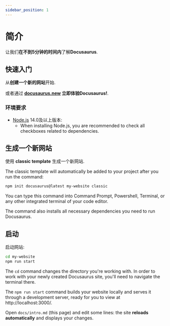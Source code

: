 ```yaml
---
sidebar_position: 1
---
```


# 简介

让我们**在不到5分钟的时间内**了解**Docusaurus**.

## 快速入门

从**创建一个新的网站**开始.

或者通过 **[docusaurus.new](https://docusaurus.new) 立即体验Docusaurus!**.

### 环境要求

- [Node.js](https://nodejs.org/en/download/) 14.0及以上版本:
  - When installing Node.js, you are recommended to check all checkboxes related to dependencies.

## 生成一个新网站

使用 **classic template** 生成一个新网站.

The classic template will automatically be added to your project after you run the command:

```bash
npm init docusaurus@latest my-website classic
```

You can type this command into Command Prompt, Powershell, Terminal, or any other integrated terminal of your code editor.

The command also installs all necessary dependencies you need to run Docusaurus.

## 启动

启动网站:

```bash
cd my-website
npm run start
```

The `cd` command changes the directory you're working with. In order to work with your newly created Docusaurus site, you'll need to navigate the terminal there.

The `npm run start` command builds your website locally and serves it through a development server, ready for you to view at http://localhost:3000/.

Open `docs/intro.md` (this page) and edit some lines: the site **reloads automatically** and displays your changes.
